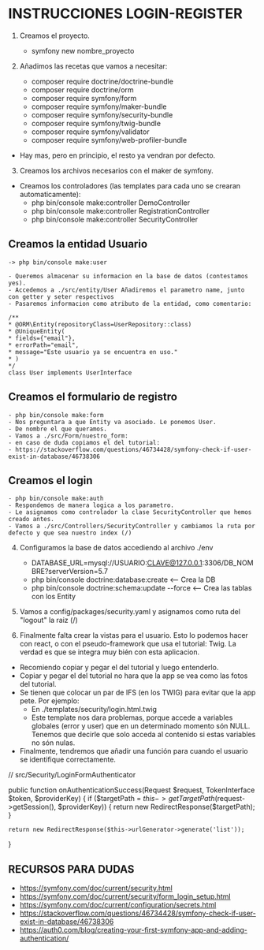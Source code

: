 # INSTRUCCIONES LOGIN-REGISTER

1. Creamos el proyecto.
    - symfony new nombre_proyecto

2. Añadimos las recetas que vamos a necesitar:
    - composer require doctrine/doctrine-bundle
    - composer require doctrine/orm
    - composer require symfony/form
    - composer require symfony/maker-bundle
    - composer require symfony/security-bundle
    - composer require symfony/twig-bundle
    - composer require symfony/validator
    - composer require symfony/web-profiler-bundle
- Hay mas, pero en principio, el resto ya vendran por defecto.

3. Creamos los archivos necesarios con el maker de symfony.
- Creamos los controladores (las templates para cada uno se crearan automaticamente):
    - php bin/console make:controller DemoController
    - php bin/console make:controller RegistrationController
    - php bin/console make:controller SecurityController

## Creamos la entidad Usuario
    -> php bin/console make:user

    - Queremos almacenar su informacion en la base de datos (contestamos yes).
    - Accedemos a ./src/entity/User Añadiremos el parametro name, junto con getter y seter respectivos
    - Pasaremos informacion como atributo de la entidad, como comentario:    

    /**
    * @ORM\Entity(repositoryClass=UserRepository::class)
    * @UniqueEntity(
    * fields={"email"},
    * errorPath="email",
    * message="Este usuario ya se encuentra en uso."
    * )
    */
    class User implements UserInterface


## Creamos el formulario de registro
    - php bin/console make:form
    - Nos preguntara a que Entity va asociado. Le ponemos User.
    - De nombre el que queramos.
    - Vamos a ./src/Form/nuestro_form:
    - en caso de duda copiamos el del tutorial:
    - https://stackoverflow.com/questions/46734428/symfony-check-if-user-exist-in-database/46738306

## Creamos el login
    - php bin/console make:auth 
    - Respondemos de manera logica a los parametro.
    - Le asignamos como controlador la clase SecurityController que hemos creado antes.
    - Vamos a ./src/Controllers/SecurityController y cambiamos la ruta por defecto y que sea nuestro index (/)

4. Configuramos la base de datos accediendo al archivo ./env
    - DATABASE_URL=mysql://USUARIO:CLAVE@127.0.0.1:3306/DB_NOMBRE?serverVersion=5.7
    - php bin/console doctrine:database:create <-- Crea la DB
    - php bin/console doctrine:schema:update --force <-- Crea las tablas con los Entity


5. Vamos a config/packages/security.yaml y asignamos como ruta del "logout" la raiz (/)

6. Finalmente falta crear la vistas para el usuario. Esto lo podemos hacer con react, o con el pseudo-framework
que usa el tutorial: Twig. La verdad es que se integra muy bién con esta aplicacion.
- Recomiendo copiar y pegar el del tutorial y luego entenderlo.
- Copiar y pegar el del tutorial no hara que la app se vea como las fotos del tutorial.
- Se tienen que colocar un par de IFS (en los TWIG) para evitar que la app pete. Por ejemplo:
    - En ./templates/security/login.html.twig
    - Este template nos dara problemas, porque accede a variables globales (error y user) que
    en un determinado momento són NULL. Tenemos que decirle que solo acceda al contenido si estas
    variables no són nulas.
- Finalmente, tendremos que añadir una función para cuando el usuario se identifique correctamente.

// src/Security/LoginFormAuthenticator

public function onAuthenticationSuccess(Request $request, TokenInterface $token, $providerKey)
{
    if ($targetPath = $this->getTargetPath($request->getSession(), $providerKey)) {
        return new RedirectResponse($targetPath);
    }

    return new RedirectResponse($this->urlGenerator->generate('list'));
}
    


## RECURSOS PARA DUDAS
- https://symfony.com/doc/current/security.html
- https://symfony.com/doc/current/security/form_login_setup.html
- https://symfony.com/doc/current/configuration/secrets.html
- https://stackoverflow.com/questions/46734428/symfony-check-if-user-exist-in-database/46738306
- https://auth0.com/blog/creating-your-first-symfony-app-and-adding-authentication/